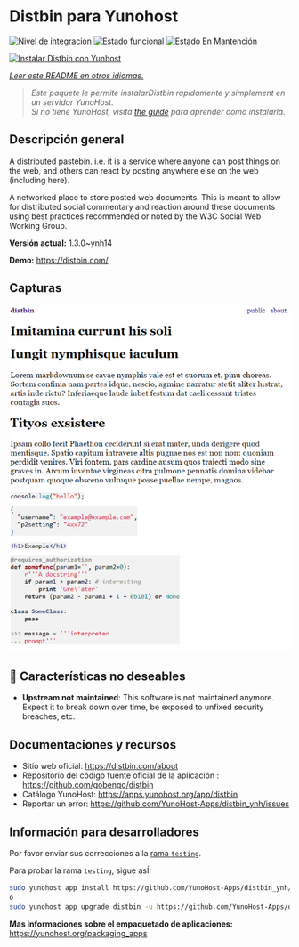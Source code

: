 <!--
Este archivo README esta generado automaticamente<https://github.com/YunoHost/apps/tree/master/tools/readme_generator>
No se debe editar a mano.
-->

# Distbin para Yunohost

[![Nivel de integración](https://dash.yunohost.org/integration/distbin.svg)](https://ci-apps.yunohost.org/ci/apps/distbin/) ![Estado funcional](https://ci-apps.yunohost.org/ci/badges/distbin.status.svg) ![Estado En Mantención](https://ci-apps.yunohost.org/ci/badges/distbin.maintain.svg)

[![Instalar Distbin con Yunhost](https://install-app.yunohost.org/install-with-yunohost.svg)](https://install-app.yunohost.org/?app=distbin)

*[Leer este README en otros idiomas.](./ALL_README.md)*

> *Este paquete le permite instalarDistbin rapidamente y simplement en un servidor YunoHost.*  
> *Si no tiene YunoHost, visita [the guide](https://yunohost.org/install) para aprender como instalarla.*

## Descripción general

A distributed pastebin. i.e. it is a service where anyone can post things on the web, and others can react by posting anywhere else on the web (including here).

A networked place to store posted web documents. This is meant to allow for distributed social commentary and reaction around these documents using best practices recommended or noted by the W3C Social Web Working Group.


**Versión actual:** 1.3.0~ynh14

**Demo:** <https://distbin.com/>

## Capturas

![Captura de Distbin](./doc/screenshots/screenshot.PNG)

## :red_circle: Características no deseables

- **Upstream not maintained**: This software is not maintained anymore. Expect it to break down over time, be exposed to unfixed security breaches, etc.

## Documentaciones y recursos

- Sitio web oficial: <https://distbin.com/about>
- Repositorio del código fuente oficial de la aplicación : <https://github.com/gobengo/distbin>
- Catálogo YunoHost: <https://apps.yunohost.org/app/distbin>
- Reportar un error: <https://github.com/YunoHost-Apps/distbin_ynh/issues>

## Información para desarrolladores

Por favor enviar sus correcciones a la [rama `testing`](https://github.com/YunoHost-Apps/distbin_ynh/tree/testing).

Para probar la rama `testing`, sigue asÍ:

```bash
sudo yunohost app install https://github.com/YunoHost-Apps/distbin_ynh/tree/testing --debug
o
sudo yunohost app upgrade distbin -u https://github.com/YunoHost-Apps/distbin_ynh/tree/testing --debug
```

**Mas informaciones sobre el empaquetado de aplicaciones:** <https://yunohost.org/packaging_apps>
